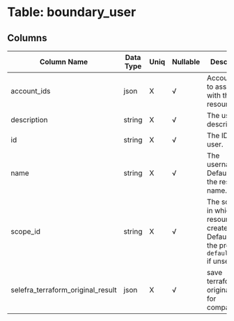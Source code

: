 # Table: boundary_user

## Columns 

|  Column Name   |  Data Type  | Uniq | Nullable | Description | 
|  ----  | ----  | ----  | ----  | ---- | 
| account_ids | json | X | √ | Account ID's to associate with this user resource. | 
| description | string | X | √ | The user description. | 
| id | string | X | √ | The ID of the user. | 
| name | string | X | √ | The username. Defaults to the resource name. | 
| scope_id | string | X | √ | The scope ID in which the resource is created. Defaults to the provider's `default_scope` if unset. | 
| selefra_terraform_original_result | json | X | √ | save terraform original result for compatibility | 


